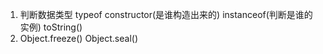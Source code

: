 1.  判断数据类型 typeof constructor(是谁构造出来的) instanceof(判断是谁的实例) toString() 
2.  Object.freeze() Object.seal()